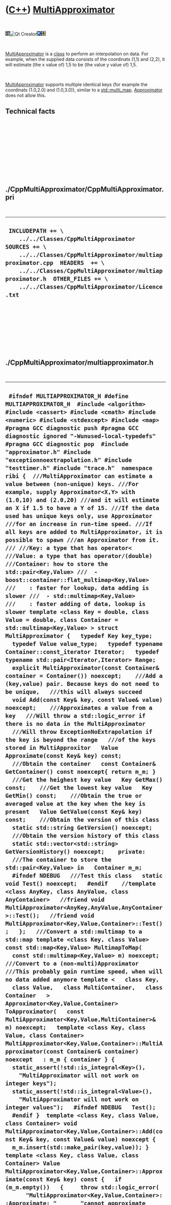 



 

 

 

 

 

([C++](Cpp.htm)) [MultiApproximator](CppMultiApproximator.htm)
==============================================================

 

![STL](PicStl.png)![Qt
Creator](PicQtCreator.png)![Lubuntu](PicLubuntu.png)![Windows](PicWindows.png)

 

[MultiApproximator](CppMultiApproximator.htm) is a [class](CppClass.htm)
to perform an interpolation on data. For example, when the supplied data
consists of the coordinats (1,1) and (2,2), it will estimate (the x
value of) 1,5 to be (the value y value of) 1,5.

 

[MultiApproximator](CppMultiApproximator.htm) supports multiple
identical keys (for example the coordinats (1.0,2.0) and (1.0,3.0)),
similar to a [std::multi\_map](CppMulti_map.htm).
[Approximator](CppApproximator.htm) does not allow this.

Technical facts
---------------

 

 

 

 

 

 

./CppMultiApproximator/CppMultiApproximator.pri
-----------------------------------------------

 

  --------------------------------------------------------------------------------------------------------------------------------------------------------------------------------------------------------------------------------------------------------------------------------------
  ` INCLUDEPATH += \     ../../Classes/CppMultiApproximator  SOURCES += \     ../../Classes/CppMultiApproximator/multiapproximator.cpp  HEADERS  += \     ../../Classes/CppMultiApproximator/multiapproximator.h  OTHER_FILES += \     ../../Classes/CppMultiApproximator/Licence.txt`
  --------------------------------------------------------------------------------------------------------------------------------------------------------------------------------------------------------------------------------------------------------------------------------------

 

 

 

 

 

./CppMultiApproximator/multiapproximator.h
------------------------------------------

 

  ----------------------------------------------------------------------------------------------------------------------------------------------------------------------------------------------------------------------------------------------------------------------------------------------------------------------------------------------------------------------------------------------------------------------------------------------------------------------------------------------------------------------------------------------------------------------------------------------------------------------------------------------------------------------------------------------------------------------------------------------------------------------------------------------------------------------------------------------------------------------------------------------------------------------------------------------------------------------------------------------------------------------------------------------------------------------------------------------------------------------------------------------------------------------------------------------------------------------------------------------------------------------------------------------------------------------------------------------------------------------------------------------------------------------------------------------------------------------------------------------------------------------------------------------------------------------------------------------------------------------------------------------------------------------------------------------------------------------------------------------------------------------------------------------------------------------------------------------------------------------------------------------------------------------------------------------------------------------------------------------------------------------------------------------------------------------------------------------------------------------------------------------------------------------------------------------------------------------------------------------------------------------------------------------------------------------------------------------------------------------------------------------------------------------------------------------------------------------------------------------------------------------------------------------------------------------------------------------------------------------------------------------------------------------------------------------------------------------------------------------------------------------------------------------------------------------------------------------------------------------------------------------------------------------------------------------------------------------------------------------------------------------------------------------------------------------------------------------------------------------------------------------------------------------------------------------------------------------------------------------------------------------------------------------------------------------------------------------------------------------------------------------------------------------------------------------------------------------------------------------------------------------------------------------------------------------------------------------------------------------------------------------------------------------------------------------------------------------------------------------------------------------------------------------------------------------------------------------------------------------------------------------------------------------------------------------------------------------------------------------------------------------------------------------------------------------------------------------------------------------------------------------------------------------------------------------------------------------------------------------------------------------------------------------------------------------------------------------------------------------------------------------------------------------------------------------------------------------------------------------------------------------------------------------------------------------------------------------------------------------------------------------------------------------------------------------------------------------------------------------------------------------------------------------------------------------------------------------------------------------------------------------------------------------------------------------------------------------------------------------------------------------------------------------------------------------------------------------------------------------------------------------------------------------------------------------------------------------------------------------------------------------------------------------------------------------------------------------------------------------------------------------------------------------------------------------------------------------------------------------------------------------------------------------------------------------------------------------------------------------------------------------------------------------------------------------------------------------------------------------------------------------------------------------------------------------------------------------------------------------------------------------------------------------------------------------------------------------------------------------------------------------------------------------------------------------------------------------------------------------------------------------------------------------------------------------------------------------------------------------------------------------------------------------------------------------------------------------------------------------------------------------------------------------------------------------------------------------------------------------------------------------------------------------------------------------------------------------------------------------------------------------------------------------------------------------------------------------------------------------------------------------------------------------------------------------------------------------------------------------------------------------------------------------------------------------------------------------------------------------------------------------------------------------------------------------------------------------------------------------------------------------------------------------------------------------------------------------------------------------------------------------------------------------------------------------------------------------------------------------------------------------------------------------------------------------------------------------------------------------------------------------------------------------------------------------------------------------------------------------------------------------------------------------------------------------------------------------------------------------------------------------------------------------------------------------------------------------------------------------------------------------------------------------------------------------------------------------------------------------------------------------------------------------------------------------------------------------------------------------------------------------------------------------------------------------------------------------------------------------------------------------------------------------------------------------------------------------------------------------------------------------------------------------------------------------------------------------------------------------------------------------------------------------------------------------------------------------------------------------------------------------------------------------------------------------------------------------------------------------------------------------------------------------------------------------------------------------------------------------------------------------------------------------------------------------------------------------------------------------------------------------------------------------------------------------------------------------------------------------------------------------------------------------------------------------------------------------------------------------------------------------------------------------------------------------------------------------------------------------------------------------------------------------------------------------------------------------------------------------------------------------------------------------------------------------------------------------------------------------------------------------------------------------------------------------------------------------------------------------------------------------------------------------------------------------------------------------------------------------------------------------------------------------------------------------------------------------------------------------------------------------------------------------------------------------------------------------------------------------------------------------------------------------------------------------------------------------------------------------------------------------------------------------------------------------------------------------------------------------------------------------------------------------------------------------------------------------------------------------------------------------------------------------------------------------------------------------------------------------------------------------------------------------------------------------------------------------------------------------------------------------------------------------------------------------------------------------------------------------------------------------------------------------------------------------------------------------------------------------------------------------------------------------------------------------------------------------------------------------------------------------------------------------------------------------------------------------------------------------------
  ` #ifndef MULTIAPPROXIMATOR_H #define MULTIAPPROXIMATOR_H  #include <algorithm> #include <cassert> #include <cmath> #include <numeric> #include <stdexcept> #include <map>  #pragma GCC diagnostic push #pragma GCC diagnostic ignored "-Wunused-local-typedefs"  #pragma GCC diagnostic pop  #include "approximator.h" #include "exceptionnoextrapolation.h" #include "testtimer.h" #include "trace.h"  namespace ribi {  ///MultiApproximator can estimate a value between (non-unique) keys. ///For example, supply Approximator<X,Y> with (1.0,10) and (2.0,20) ///and it will estimate an X if 1.5 to have a Y of 15. ///If the data used has unique keys only, use Approximator ///for an increase in run-time speed. ///If all keys are added to MultiApproximator, it is possible to spawn ///an Approximator from it. /// ///Key: a type that has operator< ///Value: a type that has operator/(double) ///Container: how to store the std::pair<Key,Value> ///  - boost::container::flat_multimap<Key,Value> ///    : faster for lookup, data adding is slower ///  - std::multimap<Key,Value> ///    : faster adding of data, lookup is slower template <class Key = double, class Value = double, class Container = std::multimap<Key,Value> > struct MultiApproximator {   typedef Key key_type;   typedef Value value_type;   typedef typename Container::const_iterator Iterator;   typedef typename std::pair<Iterator,Iterator> Range;    explicit MultiApproximator(const Container& container = Container()) noexcept;    ///Add a (key,value) pair. Because keys do not need to be unique,   ///this will always succeed   void Add(const Key& key, const Value& value) noexcept;    ///Approximates a value from a key   ///Will throw a std::logic_error if there is no data in the MultiApproximator   ///Will throw ExceptionNoExtrapolation if the key is beyond the range   ///of the keys stored in MultiApproxitor   Value Approximate(const Key& key) const;    ///Obtain the container   const Container& GetContainer() const noexcept{ return m_m; }    ///Get the heighest key value   Key GetMax() const;    ///Get the lowest key value   Key GetMin() const;    ///Obtain the true or averaged value at the key when the key is present   Value GetValue(const Key& key) const;    ///Obtain the version of this class   static std::string GetVersion() noexcept;    ///Obtain the version history of this class   static std::vector<std::string> GetVersionHistory() noexcept;    private:   ///The container to store the std::pair<Key,Value> in   Container m_m;    #ifndef NDEBUG   ///Test this class   static void Test() noexcept;   #endif    //template <class AnyKey, class AnyValue, class AnyContainer>   //friend void MultiApproximator<AnyKey,AnyValue,AnyContainer>::Test();   //friend void MultiApproximator<Key,Value,Container>::Test();   };   ///Convert a std::multimap to a std::map template <class Key, class Value> const std::map<Key,Value> MultimapToMap(   const std::multimap<Key,Value> m) noexcept;  ///Convert to a (non-multi)Approximator ///This probably gain runtime speed, when will no data added anymore template <   class Key,   class Value,   class MultiContainer,   class Container   > Approximator<Key,Value,Container> ToApproximator(   const MultiApproximator<Key,Value,MultiContainer>& m) noexcept;   template <class Key, class Value, class Container> MultiApproximator<Key,Value,Container>::MultiApproximator(const Container& container) noexcept   : m_m { container } {   static_assert(!std::is_integral<Key>(),     "MultiApproximator will not work on integer keys");   static_assert(!std::is_integral<Value>(),     "MultiApproximator will not work on integer values");   #ifndef NDEBUG   Test();   #endif }  template <class Key, class Value, class Container> void MultiApproximator<Key,Value,Container>::Add(const Key& key, const Value& value) noexcept {   m_m.insert(std::make_pair(key,value)); }  template <class Key, class Value, class Container> Value MultiApproximator<Key,Value,Container>::Approximate(const Key& key) const {   if (m_m.empty())   {     throw std::logic_error(       "MultiApproximator<Key,Value,Container>::Approximate: "       "cannot approximate without data");   }   //Must the average be calculated?   if (m_m.find(key) != m_m.end()) return GetValue(key);    const Iterator high { m_m.lower_bound(key) };    if (high == m_m.begin() || high == m_m.end())   {     assert(!m_m.empty());     const Key lowest  { (*m_m.begin()).first  };     const Key highest { (*m_m.rbegin()).first };     throw ExceptionNoExtrapolation<Key>(key, lowest, highest);   }   const Iterator low { --Iterator(high) };   assert(low != m_m.end());   assert(high != m_m.end());   const Key d_low  { (*low).first  };   const Key d_high { (*high).first };   assert(d_low < key);   assert(d_high > key);   const double fraction { (key - d_low) / (d_high - d_low) };   assert(fraction >= 0.0);   assert(fraction <= 1.0);   assert(m_m.find(d_low)  != m_m.end());   assert(m_m.find(d_high) != m_m.end());   const Value h_low  { GetValue(d_low)  };   const Value h_high { GetValue(d_high) };   return ((1.0 - fraction)) * h_low + ((0.0 + fraction) * h_high); }  template <class Key, class Value, class Container> Key MultiApproximator<Key,Value,Container>::GetMax() const {   assert(!m_m.empty());   return (*m_m.rbegin()).first; }  template <class Key, class Value, class Container> Key MultiApproximator<Key,Value,Container>::GetMin() const {   assert(!m_m.empty());   return (*m_m.begin()).first; }  template <class Key, class Value, class Container> Value MultiApproximator<Key,Value,Container>::GetValue(const Key& key) const {   assert(m_m.find(key) != m_m.end());    //Must the average be calculated?   const Range r { m_m.equal_range(key) };   assert(r.first != m_m.end());    if (r.first != r.second )   {     //const Value result = std::accumulate(r.first,r.second,Value(0.0), [] )     //  / static_cast<double>( std::distance(r.first,r.second) );      Value sum { 0.0 };     int cnt { 0 };     for (Iterator i { r.first }; i!=r.second; ++i)     {       sum += (*i).second;       ++cnt;     }     const Value result { sum / static_cast<double>(cnt) };     return result;   }   else   {     const Value result { (*r.first).second };     return result;   } }  template <class Key, class Value, class Container> std::string MultiApproximator<Key,Value,Container>::GetVersion() noexcept {   return "1.1"; }  ///Obtain the version history of this class template <class Key, class Value, class Container> std::vector<std::string> MultiApproximator<Key,Value,Container>::GetVersionHistory() noexcept {   return {     "2013-08-23: version 1.0: initial version",     "2013-08-23: version 1.1: add conversion to an Approximator"   }; }  template <class Key, class Value> const std::map<Key,Value> MultimapToMap(   const std::multimap<Key,Value> m) noexcept {   std::map<Key,Value> n;   if (m.empty()) return n;   const auto end = m.end();   for (auto begin = m.begin(); begin != end; )   {     assert(begin != m.end());     const auto key = (*begin).first;     assert(m.find(key) != m.end());      //Must the average be calculated?     const auto r = m.equal_range(key);     assert(r.first != m.end());      if (r.first != r.second )     {       Value sum(0.0);       int cnt = 0;       for (auto i = r.first; i!=r.second; ++i)       {         sum += (*i).second;         ++cnt;       }       const Value result( sum / static_cast<double>(cnt));       n[ key ] = result;     }     else     {       const Value result((*r.first).second);       n[ key ] = result;     }     begin = r.second;   }   return n; }  #ifndef NDEBUG template <class Key, class Value, class Container> void MultiApproximator<Key,Value,Container>::Test() noexcept {   {     static bool is_tested{false};     if (is_tested) return;     is_tested = true;   }   const TestTimer test_timer(__func__,__FILE__,1.0);   //GetMin and GetMax   {     MultiApproximator<double,double,std::multimap<double,double> > m;     m.Add(1.0,0.0);     assert(m.GetMin() == 1.0);     assert(m.GetMax() == 1.0);     m.Add(2.0,0.0);     assert(m.GetMin() == 1.0);     assert(m.GetMax() == 2.0);     m.Add(0.0,0.0);     assert(m.GetMin() == 0.0);     assert(m.GetMax() == 2.0);     m.Add(0.5,0.0);     assert(m.GetMin() == 0.0);     assert(m.GetMax() == 2.0);   }   //GetValue   {     MultiApproximator<double,double,std::multimap<double,double> > m;     const double key = 1.0;     const double value1 = 1.0;     m.Add(key,value1);     assert(m.GetValue(key) == value1);     const double value2 = 2.0;     m.Add(key,value2);     assert(m.GetValue(key) == (value1 + value2) / 2.0);     const double value3 = 4.0;     m.Add(key,value3);     assert(m.GetValue(key) == (value1 + value2 + value3) / 3.0);   }   //MultimapToMap   {     {       const std::multimap<int,double> m ( { { 1, 1.0} } );       const std::map<int,double> n(MultimapToMap(m));       assert(n.size() == 1);     }     {       const std::multimap<int,double> m ( { { 1, 1.0}, { 1, 1.0} } );       const std::map<int,double> n(MultimapToMap(m));       const std::map<int,double> e( { { 1, 1.0 } } );       assert(n.size() == 1);       assert(n == e);     }     {       const std::multimap<int,double> m ( { { 1, 1.0}, { 1, 2.0} } );       const std::map<int,double> n(MultimapToMap(m));       const std::map<int,double> e( { { 1, 1.5 } } );       assert(n.size() == 1);       assert(n == e);     }     {       const std::multimap<int,double> m ( { {0, 0.0}, { 1, 1.0}, { 1, 1.0}, {2, 2.0} } );       const std::map<int,double> n(MultimapToMap(m));       const std::map<int,double> e( { {0, 0.0}, { 1, 1.0 }, {2, 2.0} } );       assert(n.size() == 3);       assert(n == e);     }     {       const std::multimap<int,double> m ( { {0, 0.0}, { 1, 1.0}, { 1, 2.0}, {2, 2.0} } );       const std::map<int,double> n(MultimapToMap(m));       const std::map<int,double> e( { {0, 0.0}, { 1, 1.5 }, {2, 2.0} } );       assert(n.size() == 3);       assert(n == e);     }   }   //Test approximation   {     MultiApproximator<double,double,std::multimap<double,double> > m;     m.Add(1.0,10);     m.Add(2.0,20);     assert(m.Approximate(1.5) == 15);     m.Add(4.0,40);     m.Add(4.0,40);     assert(m.Approximate(3.0) == 30);     m.Add(3.0,35);     assert(m.Approximate(3.0) == 35);     m.Add(3.0,45);     assert(m.Approximate(3.0) == 40);   }   TRACE("Completed MultiApproximator::Test successfully"); } #endif  template <   class Key,   class Value,   class MultiContainer,   class Container   > Approximator<Key,Value,Container> ToApproximator(   const MultiApproximator<Key,Value,MultiContainer>& multi_approximator) noexcept {   const MultiContainer m = multi_approximator.GetContainer();   const Container n = MultimapToMap(m);   Approximator<Key,Value,Container> a(n);   return a; }  } //~namespace ribi  #endif // MULTIAPPROXIMATOR_H`
  ----------------------------------------------------------------------------------------------------------------------------------------------------------------------------------------------------------------------------------------------------------------------------------------------------------------------------------------------------------------------------------------------------------------------------------------------------------------------------------------------------------------------------------------------------------------------------------------------------------------------------------------------------------------------------------------------------------------------------------------------------------------------------------------------------------------------------------------------------------------------------------------------------------------------------------------------------------------------------------------------------------------------------------------------------------------------------------------------------------------------------------------------------------------------------------------------------------------------------------------------------------------------------------------------------------------------------------------------------------------------------------------------------------------------------------------------------------------------------------------------------------------------------------------------------------------------------------------------------------------------------------------------------------------------------------------------------------------------------------------------------------------------------------------------------------------------------------------------------------------------------------------------------------------------------------------------------------------------------------------------------------------------------------------------------------------------------------------------------------------------------------------------------------------------------------------------------------------------------------------------------------------------------------------------------------------------------------------------------------------------------------------------------------------------------------------------------------------------------------------------------------------------------------------------------------------------------------------------------------------------------------------------------------------------------------------------------------------------------------------------------------------------------------------------------------------------------------------------------------------------------------------------------------------------------------------------------------------------------------------------------------------------------------------------------------------------------------------------------------------------------------------------------------------------------------------------------------------------------------------------------------------------------------------------------------------------------------------------------------------------------------------------------------------------------------------------------------------------------------------------------------------------------------------------------------------------------------------------------------------------------------------------------------------------------------------------------------------------------------------------------------------------------------------------------------------------------------------------------------------------------------------------------------------------------------------------------------------------------------------------------------------------------------------------------------------------------------------------------------------------------------------------------------------------------------------------------------------------------------------------------------------------------------------------------------------------------------------------------------------------------------------------------------------------------------------------------------------------------------------------------------------------------------------------------------------------------------------------------------------------------------------------------------------------------------------------------------------------------------------------------------------------------------------------------------------------------------------------------------------------------------------------------------------------------------------------------------------------------------------------------------------------------------------------------------------------------------------------------------------------------------------------------------------------------------------------------------------------------------------------------------------------------------------------------------------------------------------------------------------------------------------------------------------------------------------------------------------------------------------------------------------------------------------------------------------------------------------------------------------------------------------------------------------------------------------------------------------------------------------------------------------------------------------------------------------------------------------------------------------------------------------------------------------------------------------------------------------------------------------------------------------------------------------------------------------------------------------------------------------------------------------------------------------------------------------------------------------------------------------------------------------------------------------------------------------------------------------------------------------------------------------------------------------------------------------------------------------------------------------------------------------------------------------------------------------------------------------------------------------------------------------------------------------------------------------------------------------------------------------------------------------------------------------------------------------------------------------------------------------------------------------------------------------------------------------------------------------------------------------------------------------------------------------------------------------------------------------------------------------------------------------------------------------------------------------------------------------------------------------------------------------------------------------------------------------------------------------------------------------------------------------------------------------------------------------------------------------------------------------------------------------------------------------------------------------------------------------------------------------------------------------------------------------------------------------------------------------------------------------------------------------------------------------------------------------------------------------------------------------------------------------------------------------------------------------------------------------------------------------------------------------------------------------------------------------------------------------------------------------------------------------------------------------------------------------------------------------------------------------------------------------------------------------------------------------------------------------------------------------------------------------------------------------------------------------------------------------------------------------------------------------------------------------------------------------------------------------------------------------------------------------------------------------------------------------------------------------------------------------------------------------------------------------------------------------------------------------------------------------------------------------------------------------------------------------------------------------------------------------------------------------------------------------------------------------------------------------------------------------------------------------------------------------------------------------------------------------------------------------------------------------------------------------------------------------------------------------------------------------------------------------------------------------------------------------------------------------------------------------------------------------------------------------------------------------------------------------------------------------------------------------------------------------------------------------------------------------------------------------------------------------------------------------------------------------------------------------------------------------------------------------------------------------------------------------------------------------------------------------------------------------------------------------------------------------------------------------------------------------------------------------------------------------------------------------------------------------------------------------------------------------------------------------------------------------------------------------------------------------------------------------------------------------------------------------------------------------------------------------------------------------------------------------------------------------------------------------------------------------------------------------------------------------------------------------------------------------------------------------------------------------------------------------------------------------------------------------------------------------------------------------------------------------------------------------------------------------------------------------------------------------------------------------------------------------------------------------------------------------------------------------------------------------------------------------------------------------------------------------------------

 

 

 

 

 

./CppMultiApproximator/multiapproximator.cpp
--------------------------------------------

 

  -----------------------------------
  ` #include "multiapproximator.h"`
  -----------------------------------

 

 

 

 

 





 




This page has been created by the [tool](Tools.htm)
[CodeToHtml](ToolCodeToHtml.htm)
